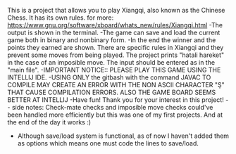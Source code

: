 This is a project that allows you to play Xiangqi, also known as the Chinese Chess.
It has its own rules. for more: https://www.gnu.org/software/xboard/whats_new/rules/Xiangqi.html
-The output is shown in the terminal.
-The game can save and load the current game both in binary and nonbinary form.
-In the end the winner and the points they earned are shown.
There are specific rules in Xiangqi and they prevent some moves from being played.
The project prints "hatali hareket" in the case of an imposible move.
The input should be entered as in the "main file".
-IMPORTANT NOTICE:: PLEASE PLAY THIS GAME USING THE INTELLIJ IDE.
-USING ONLY the gitbash with the command JAVAC TO COMPILE MAY CREATE AN ERROR WITH THE NON ASCII CHARACTER "Ş" THAT CAUSE COMPILATION ERRORS. ALSO THE GAME BOARD SEEMS BETTER AT INTELLIJ 
-Have fun! Thank you for your interest in this project!
-- side notes: Check-mate checks and imposible move checks could've been handled more efficiently but this was one of my first projects. And at the end of the day it works :)
- Although save/load system is functional, as of now I haven't added them as options which means one must code the lines to save/load.
